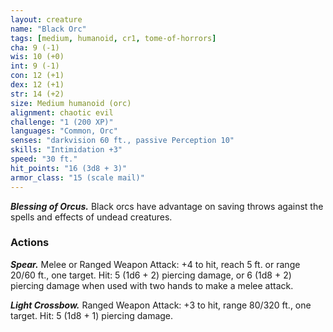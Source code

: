 ```yaml
---
layout: creature
name: "Black Orc"
tags: [medium, humanoid, cr1, tome-of-horrors]
cha: 9 (-1)
wis: 10 (+0)
int: 9 (-1)
con: 12 (+1)
dex: 12 (+1)
str: 14 (+2)
size: Medium humanoid (orc)
alignment: chaotic evil
challenge: "1 (200 XP)"
languages: "Common, Orc"
senses: "darkvision 60 ft., passive Perception 10"
skills: "Intimidation +3"
speed: "30 ft."
hit_points: "16 (3d8 + 3)"
armor_class: "15 (scale mail)"
---
```


***Blessing of Orcus.*** Black orcs have advantage on saving throws against
the spells and effects of undead creatures.

### Actions

***Spear.*** Melee or Ranged Weapon Attack: +4 to hit, reach 5 ft. or range
20/60 ft., one target. Hit: 5 (1d6 + 2) piercing damage, or 6 (1d8 + 2)
piercing damage when used with two hands to make a melee attack.

***Light Crossbow.*** Ranged Weapon Attack: +3 to hit, range 80/320 ft.,
one target. Hit: 5 (1d8 + 1) piercing damage.
